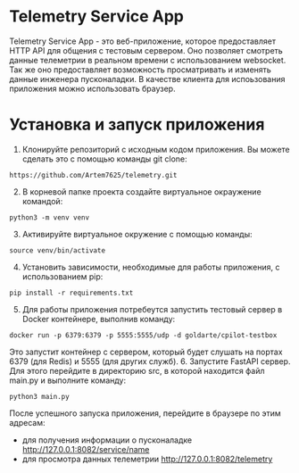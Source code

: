 # Telemetry Service App

Telemetry Service App - это веб-приложение, которое предоставляет HTTP API для общения с тестовым сервером. Оно позволяет смотреть данные телеметрии в реальном времени с использованием websocket. Так же оно предоставляет возможность просматривать и изменять данные инженера пусконаладки. В качестве клиента для испоьзования приложения можно использовать браузер.

# Установка и запуск приложения

1. Клонируйте репозиторий с исходным кодом приложения. Вы можете сделать это с помощью команды git clone:
```
https://github.com/Artem7625/telemetry.git
```
2. В корневой папке проекта создайте виртуальное окраужение командой:
```
python3 -m venv venv
```
3. Активируйте виртуальное окружение с помощью команды:
```
source venv/bin/activate
```
4. Установить зависимости, необходимые для работы приложения, с использованием pip:
```
pip install -r requirements.txt
```
5. Для работы приложения потребеутся запустить тестовый сервер в Docker контейнере, выполнив команду:
```
docker run -p 6379:6379 -p 5555:5555/udp -d goldarte/cpilot-testbox
```
Это запустит контейнер с сервером, который будет слушать на портах 6379 (для Redis) и 5555 (для других служб).
6. Запустите FastAPI сервер. Для этого перейдите в директорию src, в которой находится файл main.py и выполните команду:
```
python3 main.py
```

После успешного запуска приложения, перейдите в браузере по этим адресам:
- для получения информации о пусконаладке http://127.0.0.1:8082/service/name
- для просмотра данных телеметрии http://127.0.0.1:8082/telemetry